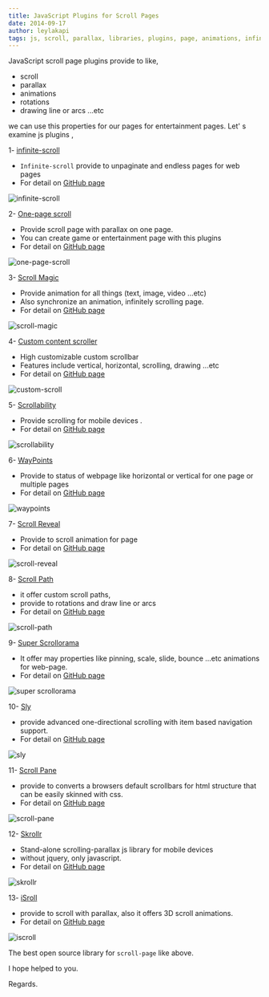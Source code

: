 ```yaml
---
title: JavaScript Plugins for Scroll Pages
date: 2014-09-17
author: leylakapi
tags: js, scroll, parallax, libraries, plugins, page, animations, infinite, bounce, rotations, drawing line, en
---
```


JavaScript scroll page plugins provide to like,

- scroll
- parallax
- animations
- rotations
- drawing line or arcs ...etc

we can use this properties for our pages for entertainment pages. 
Let' s examine js plugins ,  

1- [infinite-scroll](http://www.infinite-scroll.com/)

- `Infinite-scroll` provide to unpaginate and endless pages for web pages
- For detail on [GitHub page](https://github.com/paulirish/infinite-scroll)

![infinite-scroll](../assets/images/articles/2014-09-17-javascript-plugins-for-scroll-pages/infinite-scroll-image.png)

2- [One-page scroll](http://www.thepetedesign.com/demos/onepage_scroll_demo.html)

- Provide scroll page with parallax on one page.
- You can create game or entertainment page with this plugins
- For detail on [GitHub page](https://github.com/peachananr/onepage-scroll)

![one-page-scroll](../assets/images/articles/2014-09-17-javascript-plugins-for-scroll-pages/one-page-scroll.png)

3- [Scroll Magic](http://janpaepke.github.io/ScrollMagic/)

- Provide animation for all things (text, image, video ...etc)
- Also synchronize an animation, infinitely scrolling  page. 
- For detail on [GitHub page](https://github.com/janpaepke/ScrollMagic)

![scroll-magic](../assets/images/articles/2014-09-17-javascript-plugins-for-scroll-pages/scroll-magic.png)

4- [Custom content scroller](http://manos.malihu.gr/jquery-custom-content-scroller/)

- High customizable custom scrollbar 
- Features include vertical, horizontal, scrolling, drawing ...etc
- For detail on [GitHub page](https://github.com/malihu/malihu-custom-scrollbar-plugin)

![custom-scroll](../assets/images/articles/2014-09-17-javascript-plugins-for-scroll-pages/custom-scroll.png)

5- [Scrollability](http://joehewitt.github.io/scrollability/)

- Provide scrolling for mobile devices .
- For detail on [GitHub page](https://github.com/joehewitt/scrollability)

![scrollability](../assets/images/articles/2014-09-17-javascript-plugins-for-scroll-pages/scrollability.png)

6- [WayPoints](http://imakewebthings.com/jquery-waypoints/)

- Provide to status of webpage like horizontal or vertical for one page or multiple pages
- For detail on [GitHub page](https://github.com/imakewebthings/jquery-waypoints)

![waypoints](../assets/images/articles/2014-09-17-javascript-plugins-for-scroll-pages/waypoints.png)

7- [Scroll Reveal](http://scrollrevealjs.org/)

- Provide to scroll animation for page
- For detail on [GitHub page](https://github.com/julianlloyd/scrollReveal.js)

![scroll-reveal](../assets/images/articles/2014-09-17-javascript-plugins-for-scroll-pages/scroll-reveal.png)

8- [Scroll Path](http://joelb.me/scrollpath/)

- it offer custom scroll paths,
- provide to rotations and draw line or arcs
- For detail on  [GitHub page](https://github.com/JoelBesada/scrollpath)

![scroll-path](../assets/images/articles/2014-09-17-javascript-plugins-for-scroll-pages/scroll-path.png)

9- [Super Scrollorama](http://johnpolacek.github.io/superscrollorama/)

- It offer may properties like pinning, scale, slide, bounce ...etc animations for web-page.
- For detail on [GitHub page](https://github.com/johnpolacek/superscrollorama)

![super scrollorama](../assets/images/articles/2014-09-17-javascript-plugins-for-scroll-pages/super-scrollorama.png)

10- [Sly](http://darsa.in/sly/)

- provide advanced one-directional scrolling with item based navigation support.
- For detail on [GitHub page](https://github.com/darsain/sly)

![sly](../assets/images/articles/2014-09-17-javascript-plugins-for-scroll-pages/sly.png)

11- [Scroll Pane](http://jscrollpane.kelvinluck.com/)

- provide to converts a browsers default scrollbars for html structure that can be easily skinned with css.
- For detail on [GitHub page](https://github.com/vitch/jScrollPane)

![scroll-pane](../assets/images/articles/2014-09-17-javascript-plugins-for-scroll-pages/scroll-pane.png)

12- [Skrollr](http://prinzhorn.github.io/skrollr/)

- Stand-alone scrolling-parallax js library for mobile devices 
- without jquery, only javascript.
- For detail on [GitHub page](https://github.com/Prinzhorn/skrollr)

![skrollr](../assets/images/articles/2014-09-17-javascript-plugins-for-scroll-pages/skrollr.png)

13- [iSroll](http://iscrolljs.com/)

- provide to scroll with parallax, also it offers 3D scroll animations.
- For detail on [GitHub page](https://github.com/cubiq/iscroll)

![iscroll](../assets/images/articles/2014-09-17-javascript-plugins-for-scroll-pages/iscroll.png)

The best open source library for `scroll-page` like above.

I hope helped to you.

Regards.